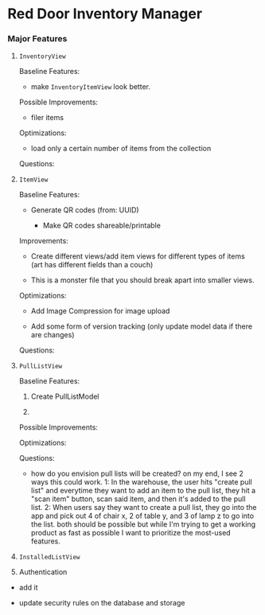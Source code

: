 #  Red Door Inventory Manager

### Major Features

1. `InventoryView`

    Baseline Features:

    - make `InventoryItemView` look better.

    Possible Improvements:

    - filer items

    Optimizations:

    - load only a certain number of items from the collection

    Questions:


2. `ItemView`

    Baseline Features:

    - Generate QR codes (from: UUID)

        - Make QR codes shareable/printable

    Improvements:

    - Create different views/add item views for different types of items (art has different fields than a couch)

    - This is a monster file that you should break apart into smaller views.

    Optimizations:

    -  Add Image Compression for image upload

    - Add some form of version tracking (only update model data if there are changes)

    Questions:



3. `PullListView`

    Baseline Features:

    1. Create PullListModel

    2. 

    Possible Improvements:


    Optimizations:


    Questions:

    - how do you envision pull lists will be created? on my end, I see 2 ways this could work. 1: In the warehouse, the user hits "create pull list" and everytime they want to add an item to the pull list, they hit a "scan item" button, scan said item, and then it's added to the pull list. 2: When users say they want to create a pull list, they go into the app and pick out 4 of chair x, 2 of table y, and 3 of lamp z to go into the list. both should be possible but while I'm trying to get a working product as fast as possible I want to prioritize the most-used features.
    
 

4. `InstalledListView`

5. Authentication

- add it

- update security rules on the database and storage


